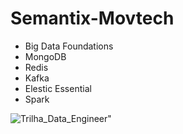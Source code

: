 # Semantix-Movtech
- Big Data Foundations
- MongoDB
- Redis
- Kafka
- Elestic Essential
- Spark

![Trilha_Data_Engineer](https://user-images.githubusercontent.com/19829603/197898570-8a2c4883-3ea8-47b4-b7c4-67bc5c5686ef.png)" 

